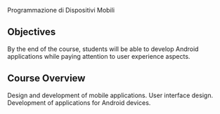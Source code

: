 Programmazione di Dispositivi Mobili

## Objectives
By the end of the course, students will be able to develop Android applications while paying attention to user experience aspects.

## Course Overview
Design and development of mobile applications. User interface design. Development of applications for Android devices.

